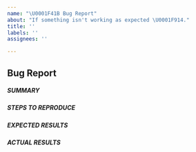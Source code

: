 ```yaml
---
name: "\U0001F41B Bug Report"
about: "If something isn't working as expected \U0001F914."
title: ''
labels: ''
assignees: ''

---
```


<!---
Verify first that your issue/request is not already reported on GitHub.
 -->

## Bug Report 

##### SUMMARY
<!--- Explain the problem briefly -->

##### STEPS TO REPRODUCE
<!--- Show exactly how to reproduce the problem, using a minimal test-case. -->


##### EXPECTED RESULTS
<!--- What did you expect to happen when running the steps above? -->

##### ACTUAL RESULTS
<!--- What actually happened? Include screenshots, if applicable. -->

<!--- Paste verbatim tracebacks here, if applicable. -->
```

```
